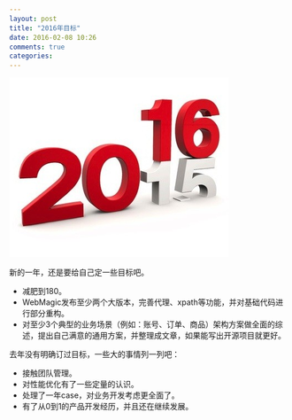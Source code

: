 ```yaml
---
layout: post
title: "2016年目标"
date: 2016-02-08 10:26
comments: true
categories: 
---
```

![2016](/images/posts/2015_16.jpg)

新的一年，还是要给自己定一些目标吧。

<!--more-->

* 减肥到180。
* WebMagic发布至少两个大版本，完善代理、xpath等功能，并对基础代码进行部分重构。
* 对至少3个典型的业务场景（例如：账号、订单、商品）架构方案做全面的综述，提出自己满意的通用方案，并整理成文章，如果能写出开源项目就更好。

去年没有明确订过目标，一些大的事情列一列吧：

* 接触团队管理。
* 对性能优化有了一些定量的认识。
* 处理了一年case，对业务开发考虑更全面了。
* 有了从0到1的产品开发经历，并且还在继续发展。